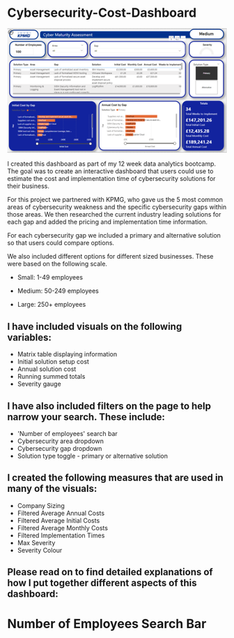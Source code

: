 # Cybersecurity-Cost-Dashboard
![Cybersecurity-Dashboard Preview](Cybersecurity-Dashboard.png)

I created this dashboard as part of my 12 week data analytics bootcamp. The goal was to create an interactive dashboard that users could use to estimate the cost  and implementation time of cybersecurity solutions for their business. 

For this project we partnered with KPMG, who gave us the 5 most common areas of cybersecurity weakness and the specific cybersecurity gaps within those areas. We then researched the current industry leading solutions for each gap and added the pricing and implementation time information.

For each cybersecurity gap we included a primary and alternative solution so that users could compare options.

We also included different options for different sized businesses. These were based on the following scale.

 - Small: 1-49 employees

 - Medium: 50-249 employees

 - Large: 250+ employees

## I have included visuals on the following variables:

- Matrix table displaying information
- Initial solution setup cost
- Annual solution cost
- Running summed totals
- Severity gauge

## I have also included filters on the page to help narrow your search. These include:

- 'Number of employees' search bar
- Cybersecurity area dropdown
- Cybersecurity gap dropdown
- Solution type toggle - primary or alternative solution

## I created the following measures that are used in many of the visuals:

- Company Sizing
- Filtered Average Annual Costs
- Filtered Average Initial Costs
- Filtered Average Monthly Costs
- Filtered Implementation Times
- Max Severity
- Severity Colour

## Please read on to find detailed explanations of how I put together different aspects of this dashboard:

# Number of Employees Search Bar
